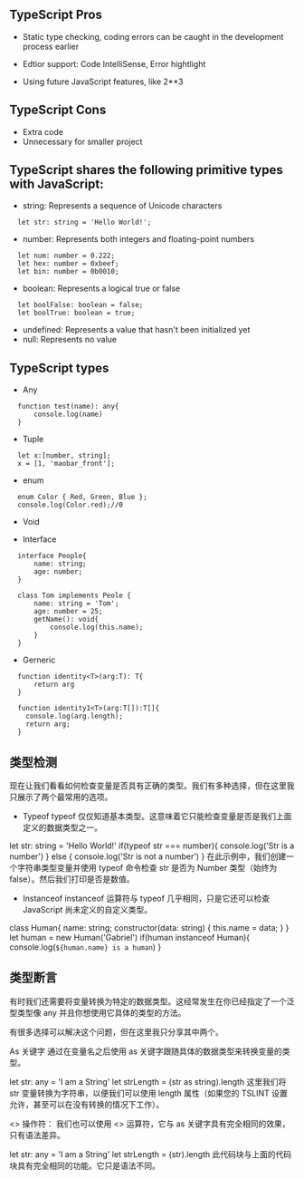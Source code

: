 
## TypeScript Pros
- Static type checking, coding errors can be caught in the development process earlier
- Edtior support: Code IntelliSense, Error hightlight

- Using future JavaScript features, like 2**3

## TypeScript Cons
- Extra code
- Unnecessary for smaller project


## TypeScript shares the following primitive types with JavaScript:
- string: Represents a sequence of Unicode characters
```
  let str: string = 'Hello World!';
```
- number: Represents both integers and floating-point numbers
```
  let num: number = 0.222;
  let hex: number = 0xbeef;
  let bin: number = 0b0010;
```
- boolean: Represents a logical true or false
```
  let boolFalse: boolean = false;
  let boolTrue: boolean = true;
```
- undefined: Represents a value that hasn't been initialized yet
- null: Represents no value

## TypeScript types
- Any
```
  function test(name): any{
      console.log(name)
  }
```
- Tuple
```
  let x:[number, string];
  x = [1, 'maobar_front'];
```
- enum
```
  enum Color { Red, Green, Blue };
  console.log(Color.red);//0
```
- Void

- Interface
```
  interface People{
      name: string;
      age: number;
  }
  
  class Tom implements Peole {
      name: string = 'Tom';
      age: number = 25;
      getName(): void{ 
          console.log(this.name);
      }
  }
```

- Gerneric
```
  function identity<T>(arg:T): T{
      return arg
  }

  function identity1<T>(arg:T[]):T[]{
    console.log(arg.length);
    return arg;
  }
```

## 类型检测
现在让我们看看如何检查变量是否具有正确的类型。我们有多种选择，但在这里我只展示了两个最常用的选项。

- Typeof
typeof 仅仅知道基本类型。这意味着它只能检查变量是否是我们上面定义的数据类型之一。

let str: string = 'Hello World!'
if(typeof str === number){
 console.log('Str is a number')
} else {
 console.log('Str is not a number')
}
在此示例中，我们创建一个字符串类型变量并使用 typeof 命令检查 str 是否为 Number 类型（始终为 false）。然后我们打印是否是数值。

- Instanceof
instanceof 运算符与 typeof 几乎相同，只是它还可以检查 JavaScript 尚未定义的自定义类型。

class Human{
 name: string;
 constructor(data: string) {
  this.name = data;
 }
}
let human = new Human('Gabriel')
if(human instanceof Human){
 console.log(`${human.name} is a human`)
}

## 类型断言
有时我们还需要将变量转换为特定的数据类型。这经常发生在你已经指定了一个泛型类型像 any 并且你想使用它具体的类型的方法。

有很多选择可以解决这个问题，但在这里我只分享其中两个。

As 关键字
通过在变量名之后使用 as 关键字跟随具体的数据类型来转换变量的类型。

let str: any = 'I am a String'
let strLength = (str as string).length
这里我们将 str 变量转换为字符串，以便我们可以使用 length 属性（如果您的 TSLINT 设置允许，甚至可以在没有转换的情况下工作）。

<> 操作符：
我们也可以使用 <> 运算符，它与 as 关键字具有完全相同的效果，只有语法差异。

let str: any = 'I am a String'
let strLength = (<string>str).length
此代码块与上面的代码块具有完全相同的功能。它只是语法不同。
